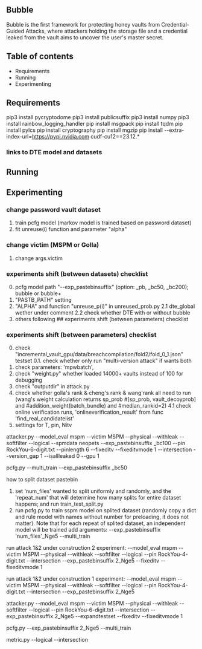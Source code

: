 ## Bubble

Bubble is the first framework for protecting honey vaults from Credential-Guided Attacks, where attackers holding the storage file and a credential leaked from the vault aims to uncover the user's master secret.

## Table of contents

- Requirements
- Running
- Experimenting

## Requirements

pip3 install pycryptodome
pip3 install publicsuffix
pip3 install numpy
pip3 install rainbow_logging_handler
pip install msgpack
pip install tqdm
pip install pylcs
pip install cryptography
pip install mgzip
pip install --extra-index-url=https://pypi.nvidia.com cudf-cu12==23.12.*

### links to DTE model and datasets

## Running

## Experimenting

### change password vault dataset

1. train pcfg model (markov model is trained based on password dataset)
2. fit unreuse(i) function and parameter "alpha"

### change victim (MSPM or Golla)

1. change args.victim

### experiments shift (between datasets) checklist

0. pcfg model path "--exp_pastebinsuffix" (option: _pb, _bc50, _bc200); bubble or bubble+
1. "PASTB_PATH" setting
2. "ALPHA" and function "unreuse_p(i)" in unreused_prob.py
2.1 dte_global wether under comment
2.2 check whether DTE with or without bubble
3. others following ## experiments shift (between parameters) checklist

### experiments shift (between parameters) checklist

0. check "incremental_vault_gpu/data/breachcompilation/fold2/fold_0_1.json" testset
0.1. check whether only run "multi-version attack" if wants both
1. check parameters: 'mpwbatch',
2. check "weight.py" whether loaded 14000+ vaults instead of 100 for debugging
3. check "outputdir" in attack.py
4. check whether golla's rank & cheng's rank & wang'rank all need to run (wang's weight calculation returns sp_prob #[sp_prob, vault_decoyprob] and #addition_weight(batch_bundle) and #median_rankid=2)
4.1 check online verification runs, 'onlineverification_result' from func 'find_real_candidatelist'
5. settings for T, pin, Nitv

attacker.py
--model_eval mspm --victim MSPM --physical --withleak --softfilter --logical --spmdata neopets --exp_pastebinsuffix _bc100 --pin RockYou-6-digit.txt --pinlength 6 --fixeditv --fixeditvmode 1 --intersection --version_gap 1 --isallleaked 0 --gpu 1

pcfg.py
--multi_train --exp_pastebinsuffix _bc50


how to split dataset pastebin
1. set 'num_files' wanted to split uniformly and randomly, and the 'repeat_num' that will determine how many splits for entire dataset happens; and run train_test_split.py
2. run pcfg.py to train sspm model on splited dataset (randomly copy a dict and rule model with names without number for preloading, it does not matter). Note that for each repeat of splited dataset, an independent model will be trained
    add arguments: --exp_pastebinsuffix 'num_files'_Nge5 --multi_train
    

run attack 1&2 under construction 2 experiment:
--model_eval mspm --victim MSPM --physical --withleak --softfilter --logical --pin RockYou-4-digit.txt --intersection --exp_pastebinsuffix 2_Nge5 --fixeditv --fixeditvmode 1

run attack 1&2 under construction 1 experiment:
--model_eval mspm --victim MSPM --physical --withleak --softfilter --logical --pin RockYou-4-digit.txt --intersection --exp_pastebinsuffix 2_Nge5


attacker.py
--model_eval mspm --victim MSPM --physical --withleak --softfilter --logical --pin RockYou-6-digit.txt --intersection --exp_pastebinsuffix 2_Nge5 --expandtestset --fixeditv --fixeditvmode 1


pcfg.py
--exp_pastebinsuffix 2_Nge5 --multi_train

metric.py
--logical --intersection
